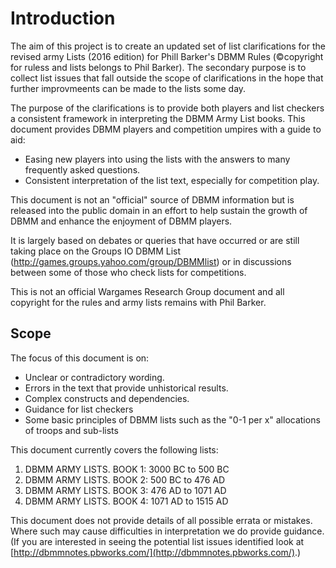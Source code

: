 # Introduction

The aim of this project is to create an updated set of list clarifications for the revised army Lists (2016 edition) for Phill Barker's DBMM Rules (©copyright for ruless and lists belongs to Phil Barker). The secondary purpose is to collect list issues that fall outside the scope of clarifications in the hope that further improvmeents can be made to the lists some day. 

The purpose of the clarifications is to provide both players and list checkers a consistent framework in interpreting the DBMM Army List books. This document provides DBMM players and competition umpires with a guide to aid:

- Easing new players into using the lists with the answers to many frequently asked questions.
- Consistent interpretation of the list text, especially for competition play.

This document is not an &quot;official&quot; source of DBMM information but is released into the public domain in an effort to help sustain the growth of DBMM and enhance the enjoyment of DBMM players.

It is largely based on debates or queries that have occurred or are still taking place on the Groups IO DBMM List (http://games.groups.yahoo.com/group/DBMMlist) or in discussions between some of those who check lists for competitions.

This is not an official Wargames Research Group document and all copyright for the rules and army lists remains with Phil Barker.


## Scope

The focus of this document is on:

- Unclear or contradictory wording.
- Errors in the text that provide unhistorical results.
- Complex constructs and dependencies.
- Guidance for list checkers
- Some basic principles of DBMM lists such as the &quot;0-1 per x&quot; allocations of troops and sub-lists

This document currently covers the following lists:

1. DBMM ARMY LISTS. BOOK 1: 3000 BC to 500 BC
2. DBMM ARMY LISTS. BOOK 2: 500 BC to 476 AD
3. DBMM ARMY LISTS. BOOK 3: 476 AD to 1071 AD
4. DBMM ARMY LISTS. BOOK 4: 1071 AD to 1515 AD

This document does not provide details of all possible errata or mistakes. Where such may cause difficulties in interpretation we do provide guidance. (If you are interested in seeing the potential list issues identified look at [http://dbmmnotes.pbworks.com/](http://dbmmnotes.pbworks.com/).)
